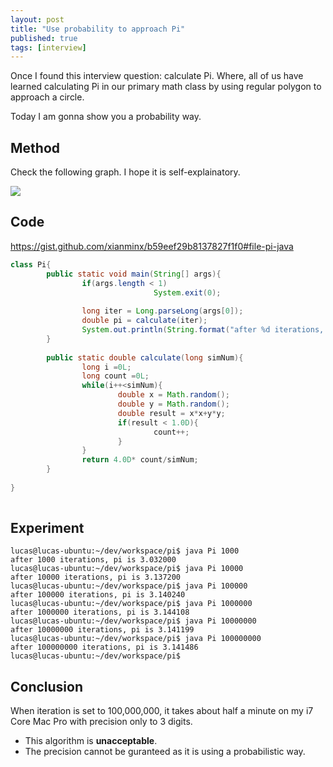 ```yaml
---
layout: post
title: "Use probability to approach Pi"
published: true
tags: [interview]
---
```


Once I found this interview question: calculate Pi. 
Where, all of us have learned calculating Pi in our primary math class by using regular polygon to approach a circle. 

Today I am gonna show you a probability way. 

## Method
Check the following graph. I hope it is self-explainatory. 



<img src="https://docs.google.com/drawings/d/1m0kMxt0QRv5hsOLwGUqvUM0TbllT6sZcIfPpFEQpsso/pub?w=480&amp;h=360">

## Code
https://gist.github.com/xianminx/b59eef29b8137827f1f0#file-pi-java

```java
class Pi{ 
        public static void main(String[] args){
                if(args.length < 1)
                                System.exit(0);
 
                long iter = Long.parseLong(args[0]);
                double pi = calculate(iter);
                System.out.println(String.format("after %d iterations, pi is %f", iter, pi ));  
        }   
 
        public static double calculate(long simNum){
                long i =0L;
                long count =0L;
                while(i++<simNum){
                        double x = Math.random();
                        double y = Math.random();
                        double result = x*x+y*y;
                        if(result < 1.0D){
                                count++;
                        }   
                }   
                return 4.0D* count/simNum;
        }   
 
}
 
```

## Experiment
```
lucas@lucas-ubuntu:~/dev/workspace/pi$ java Pi 1000
after 1000 iterations, pi is 3.032000
lucas@lucas-ubuntu:~/dev/workspace/pi$ java Pi 10000
after 10000 iterations, pi is 3.137200
lucas@lucas-ubuntu:~/dev/workspace/pi$ java Pi 100000
after 100000 iterations, pi is 3.140240
lucas@lucas-ubuntu:~/dev/workspace/pi$ java Pi 1000000
after 1000000 iterations, pi is 3.144108
lucas@lucas-ubuntu:~/dev/workspace/pi$ java Pi 10000000
after 10000000 iterations, pi is 3.141199
lucas@lucas-ubuntu:~/dev/workspace/pi$ java Pi 100000000
after 100000000 iterations, pi is 3.141486
lucas@lucas-ubuntu:~/dev/workspace/pi$ 
```
## Conclusion 
When iteration is set to 100,000,000, it takes about half a minute on my i7 Core Mac Pro with precision only to 3 digits. 

* This algorithm is **unacceptable**. 
* The precision cannot be guranteed as it is using a probabilistic way. 

